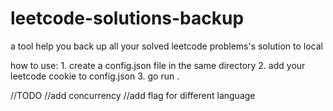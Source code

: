 # leetcode-solutions-backup

a tool help you back up all your solved leetcode problems's solution to local

how to use:
    1. create a config.json file in the same directory
    2. add your leetcode cookie to config.json
    3. go run .

//TODO
//add concurrency
//add flag for different language